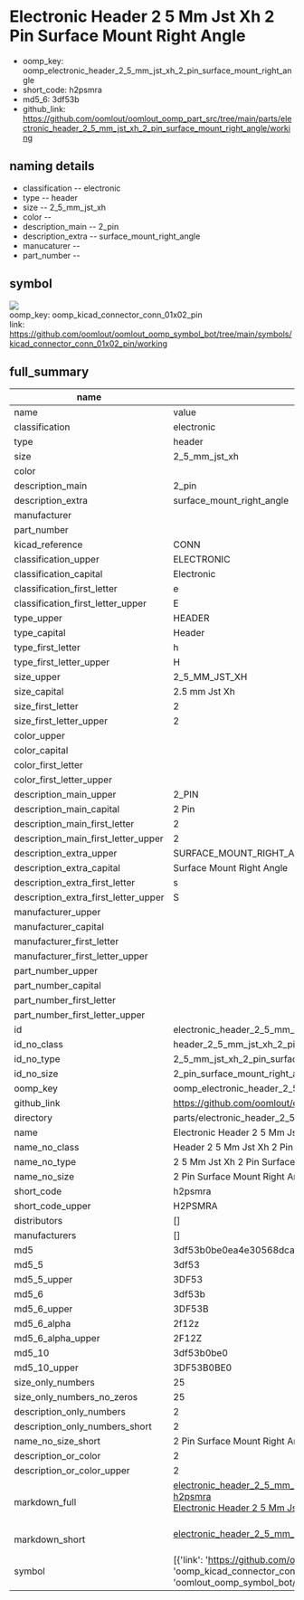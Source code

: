 # Electronic Header 2 5 Mm Jst Xh 2 Pin Surface Mount Right Angle

  
* oomp_key: oomp_electronic_header_2_5_mm_jst_xh_2_pin_surface_mount_right_angle 
* short_code: h2psmra
* md5_6: 3df53b  
* github_link: https://github.com/oomlout/oomlout_oomp_part_src/tree/main/parts/electronic_header_2_5_mm_jst_xh_2_pin_surface_mount_right_angle/working  
## naming details
* classification -- electronic
* type -- header
* size -- 2_5_mm_jst_xh
* color -- 
* description_main -- 2_pin
* description_extra -- surface_mount_right_angle
* manucaturer -- 
* part_number -- 



## symbol

![](symbol/{index}/working/working_600.png)  
oomp_key: oomp_kicad_connector_conn_01x02_pin  
link: https://github.com/oomlout/oomlout_oomp_symbol_bot/tree/main/symbols/kicad_connector_conn_01x02_pin/working  


## full_summary
| name | value | 
| --- | --- | 
| name | value | 
| classification | electronic | 
| type | header | 
| size | 2_5_mm_jst_xh | 
| color |  | 
| description_main | 2_pin | 
| description_extra | surface_mount_right_angle | 
| manufacturer |  | 
| part_number |  | 
| kicad_reference | CONN | 
| classification_upper | ELECTRONIC | 
| classification_capital | Electronic | 
| classification_first_letter | e | 
| classification_first_letter_upper | E | 
| type_upper | HEADER | 
| type_capital | Header | 
| type_first_letter | h | 
| type_first_letter_upper | H | 
| size_upper | 2_5_MM_JST_XH | 
| size_capital | 2.5 mm Jst Xh | 
| size_first_letter | 2 | 
| size_first_letter_upper | 2 | 
| color_upper |  | 
| color_capital |  | 
| color_first_letter |  | 
| color_first_letter_upper |  | 
| description_main_upper | 2_PIN | 
| description_main_capital | 2 Pin | 
| description_main_first_letter | 2 | 
| description_main_first_letter_upper | 2 | 
| description_extra_upper | SURFACE_MOUNT_RIGHT_ANGLE | 
| description_extra_capital | Surface Mount Right Angle | 
| description_extra_first_letter | s | 
| description_extra_first_letter_upper | S | 
| manufacturer_upper |  | 
| manufacturer_capital |  | 
| manufacturer_first_letter |  | 
| manufacturer_first_letter_upper |  | 
| part_number_upper |  | 
| part_number_capital |  | 
| part_number_first_letter |  | 
| part_number_first_letter_upper |  | 
| id | electronic_header_2_5_mm_jst_xh_2_pin_surface_mount_right_angle | 
| id_no_class | header_2_5_mm_jst_xh_2_pin_surface_mount_right_angle | 
| id_no_type | 2_5_mm_jst_xh_2_pin_surface_mount_right_angle | 
| id_no_size | 2_pin_surface_mount_right_angle | 
| oomp_key | oomp_electronic_header_2_5_mm_jst_xh_2_pin_surface_mount_right_angle | 
| github_link | https://github.com/oomlout/oomlout_oomp_part_src/tree/main/parts/electronic_header_2_5_mm_jst_xh_2_pin_surface_mount_right_angle/working | 
| directory | parts/electronic_header_2_5_mm_jst_xh_2_pin_surface_mount_right_angle | 
| name | Electronic Header 2 5 Mm Jst Xh 2 Pin Surface Mount Right Angle | 
| name_no_class | Header 2 5 Mm Jst Xh 2 Pin Surface Mount Right Angle | 
| name_no_type | 2 5 Mm Jst Xh 2 Pin Surface Mount Right Angle | 
| name_no_size | 2 Pin Surface Mount Right Angle | 
| short_code | h2psmra | 
| short_code_upper | H2PSMRA | 
| distributors | [] | 
| manufacturers | [] | 
| md5 | 3df53b0be0ea4e30568dcaca9d97c803 | 
| md5_5 | 3df53 | 
| md5_5_upper | 3DF53 | 
| md5_6 | 3df53b | 
| md5_6_upper | 3DF53B | 
| md5_6_alpha | 2f12z | 
| md5_6_alpha_upper | 2F12Z | 
| md5_10 | 3df53b0be0 | 
| md5_10_upper | 3DF53B0BE0 | 
| size_only_numbers | 25 | 
| size_only_numbers_no_zeros | 25 | 
| description_only_numbers | 2 | 
| description_only_numbers_short | 2 | 
| name_no_size_short | 2 Pin Surface Mount Right Angle | 
| description_or_color | 2 | 
| description_or_color_upper | 2 | 
| markdown_full | [electronic_header_2_5_mm_jst_xh_2_pin_surface_mount_right_angle](https://github.com/oomlout/oomlout_oomp_part_src/tree/main/parts/electronic_header_2_5_mm_jst_xh_2_pin_surface_mount_right_angle/working)<br>[h2psmra](https://github.com/oomlout/oomlout_oomp_part_src/tree/main/parts/electronic_header_2_5_mm_jst_xh_2_pin_surface_mount_right_angle/working)<br>[Electronic Header 2 5 Mm Jst Xh 2 Pin Surface Mount Right Angle](https://github.com/oomlout/oomlout_oomp_part_src/tree/main/parts/electronic_header_2_5_mm_jst_xh_2_pin_surface_mount_right_angle/working)<br><br> | 
| markdown_short | [electronic_header_2_5_mm_jst_xh_2_pin_surface_mount_right_angle](https://github.com/oomlout/oomlout_oomp_part_src/tree/main/parts/electronic_header_2_5_mm_jst_xh_2_pin_surface_mount_right_angle/working)<br><br> | 
| symbol | [{'link': 'https://github.com/oomlout/oomlout_oomp_symbol_bot/tree/main/symbols/kicad_connector_conn_01x02_pin', 'oomp_key': 'oomp_kicad_connector_conn_01x02_pin', 'directory': 'oomlout_oomp_symbol_bot/symbols/kicad_connector_conn_01x02_pin//working/working.kicad_sym', 'index': 0}] | 
